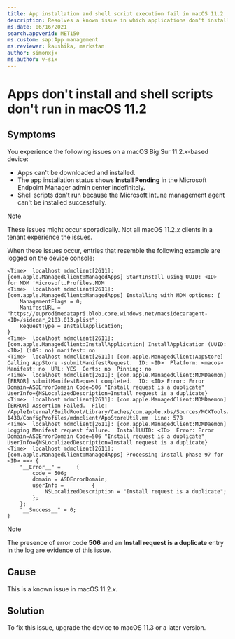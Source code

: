 ```yaml
---
title: App installation and shell script execution fail in macOS 11.2
description: Resolves a known issue in which applications don't install and shell scripts don't run on devices that run macOS 11.2.x.
ms.date: 06/16/2021
search.appverid: MET150
ms.custom: sap:App management
ms.reviewer: kaushika, markstan
author: simonxjx
ms.author: v-six
---
```

# Apps don't install and shell scripts don't run in macOS 11.2

## Symptoms

You experience the following issues on a macOS Big Sur 11.2._x_-based device:

- Apps can't be downloaded and installed.
- The app installation status shows **Install Pending** in the Microsoft Endpoint Manager admin center indefinitely.
- Shell scripts don't run because the Microsoft Intune management agent can't be installed successfully.

> [!NOTE]
> These issues might occur sporadically. Not all macOS 11.2._x_ clients in a tenant experience the issues.

When these issues occur, entries that resemble the following example are logged on the device console:

```output
<Time>  localhost mdmclient[2611]: [com.apple.ManagedClient:ManagedApps] StartInstall using UUID: <ID> for MDM 'Microsoft.Profiles.MDM'
<Time>  localhost mdmclient[2611]: [com.apple.ManagedClient:ManagedApps] Installing with MDM options: {
    ManagementFlags = 0;
    ManifestURL = "https://euprodimedatapri.blob.core.windows.net/macsidecaragent-<ID>/sidecar_2103.013.plist";
    RequestType = InstallApplication;
}
<Time>  localhost mdmclient[2611]: [com.apple.ManagedClient:InstallApplication] InstallApplication (UUID:<ID>) (iOS: no) manifest: no
<Time>  localhost mdmclient[2611]: [com.apple.ManagedClient:AppStore] Calling AppStore -submitManifestRequest.  ID: <ID>  Platform: <macos>  Manifest: no  URL: YES  Certs: no  Pinning: no
<Time>  localhost mdmclient[2611]: [com.apple.ManagedClient:MDMDaemon] [ERROR] submitManifestRequest completed.  ID: <ID> Error: Error Domain=ASDErrorDomain Code=506 "Install request is a duplicate" UserInfo={NSLocalizedDescription=Install request is a duplicate}
<Time>  localhost mdmclient[2611]: [com.apple.ManagedClient:MDMDaemon] [ERROR] Assertion Failed.  File: /AppleInternal/BuildRoot/Library/Caches/com.apple.xbs/Sources/MCXTools/MCXTools-1430/ConfigProfiles/mdmclient/AppStoreUtil.mm  Line: 578
<Time>  localhost mdmclient[2611]: [com.apple.ManagedClient:MDMDaemon] Logging Manifest request failure.  InstallUUID: <ID>  Error: Error Domain=ASDErrorDomain Code=506 "Install request is a duplicate" UserInfo={NSLocalizedDescription=Install request is a duplicate}
<Time>  localhost mdmclient[2611]: [com.apple.ManagedClient:ManagedApps] Processing install phase 97 for <ID> ==> {
    "__Error__" =     {
        code = 506;
        domain = ASDErrorDomain;
        userInfo =         {
            NSLocalizedDescription = "Install request is a duplicate";
        };
    };
    "__Success__" = 0;
}
```

> [!NOTE]
> The presence of error code **506** and an **Install request is a duplicate** entry in the log are evidence of this issue.

## Cause

This is a known issue in macOS 11.2._x_.

## Solution

To fix this issue, upgrade the device to macOS 11.3 or a later version.
